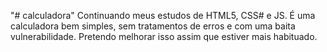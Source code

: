 "# calculadora" 
Continuando meus estudos de HTML5, CSS# e JS.
É uma calculadora bem simples, sem tratamentos de erros e com uma baita vulnerabilidade.
Pretendo melhorar isso assim que estiver mais habituado.
